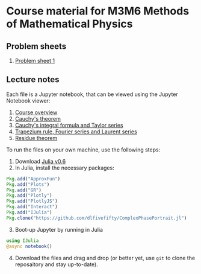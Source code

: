 # Course material for M3M6 Methods of Mathematical Physics

## Problem sheets

1. [Problem sheet 1](https://github.com/dlfivefifty/M3M6LectureNotes/raw/master/Problem%20Sheet%201.pdf)


## Lecture notes

Each file is a Jupyter notebook, that can be viewed using the Jupyter Notebook viewer:

1. [Course overview](http://nbviewer.jupyter.org/github/dlfivefifty/M3M6LectureNotes/blob/master/Lecture%201.ipynb)
2. [Cauchy's theorem](http://nbviewer.jupyter.org/github/dlfivefifty/M3M6LectureNotes/blob/master/Lecture%202.ipynb)
3. [Cauchy's integral formula and Taylor series](http://nbviewer.jupyter.org/github/dlfivefifty/M3M6LectureNotes/blob/master/Lecture%203.ipynb)
4. [Trapezium rule, Fourier series and Laurent series](http://nbviewer.jupyter.org/github/dlfivefifty/M3M6LectureNotes/blob/master/Lecture%204.ipynb)
5. [Residue theorem](http://nbviewer.jupyter.org/github/dlfivefifty/M3M6LectureNotes/blob/master/Lecture%205.ipynb)

To run the files on your own machine, use the following steps:

1. Download [Julia v0.6](https://julialang.org/downloads/)
2. In Julia, install the necessary packages:
```julia
Pkg.add("ApproxFun")
Pkg.add("Plots")
Pkg.add("GR")
Pkg.add("Plotly")
Pkg.add("PlotlyJS")
Pkg.add("Interact")
Pkg.add("IJulia")
Pkg.clone("https://github.com/dlfivefifty/ComplexPhasePortrait.jl")
```
3. Boot-up Jupyter by running in Julia
```julia
using IJulia
@async notebook()
```
4. Download the files and drag and drop (or better yet, use `git` to clone the reposaitory and stay up-to-date).
